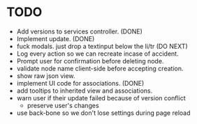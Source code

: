 # TODO
   * Add versions to services controller. (DONE)
   * Implement update. (DONE)
   * fuck modals. just drop a textinput below the li/tr (DO NEXT)
   * Log every action so we can recreate incase of accident.
   * Prompt user for confirmation before deleting node.
   * validate node name client-side before accepting creation.
   * show raw json view.
   * implement UI code for associations. (DONE)
   * add tooltips to inherited view and associations.
   * warn user if their update failed because of version conflict
      * preserve user's changes
   * use back-bone so we don't lose settings during page reload
